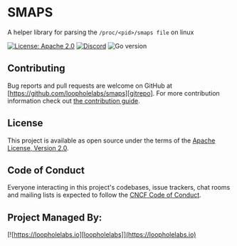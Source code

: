 # SMAPS

A helper library for parsing the `/proc/<pid>/smaps file` on linux

[![License: Apache 2.0](https://img.shields.io/badge/License-Apache%202.0-brightgreen.svg)](https://www.apache.org/licenses/LICENSE-2.0)
[![Discord](https://dcbadge.vercel.app/api/server/JYmFhtdPeu?style=flat)](https://loopholelabs.io/discord)
![Go version](https://img.shields.io/github/go-mod/go-version/loopholelabs/smaps)

## Contributing

Bug reports and pull requests are welcome on GitHub at [https://github.com/loopholelabs/smaps][gitrepo]. For more contribution information check out [the contribution guide](contributing).

## License

This project is available as open source under the terms of the [Apache License, Version 2.0](http://www.apache.org/licenses/LICENSE-2.0).

## Code of Conduct

Everyone interacting in this project's codebases, issue trackers, chat rooms and mailing lists is expected to follow the [CNCF Code of Conduct](https://github.com/cncf/foundation/blob/master/code-of-conduct.md).

## Project Managed By:

[![https://loopholelabs.io][loopholelabs]](https://loopholelabs.io)

[gitrepo]: https://github.com/loopholelabs/smaps
[contributing]: https://github.com/loopholelabs/smaps/blob/main/CONTRIBUTING.md
[loopholelabs]: https://cdn.loopholelabs.io/loopholelabs/LoopholeLabsLogo.svg
[loophomepage]: https://loopholelabs.io

